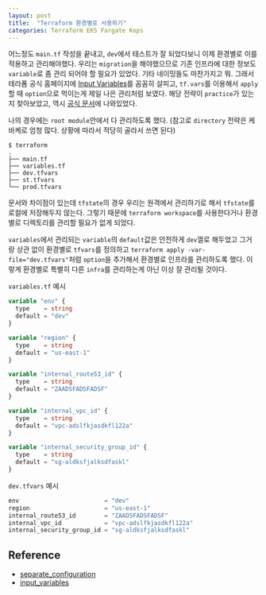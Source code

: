 ```yaml
---
layout: post
title:  "Terraform 환경별로 사용하기"
categories: Terraform EKS Fargate Kops
---
```

어느정도 `main.tf` 작성을 끝내고, `dev`에서 테스트가 잘 되었다보니 이제 환경별로 이를 적용하고 관리해야했다. 우리는 `migration`을 해야했으므로 기존 인프라에 대한 정보도 `variable`로 좀 관리 되어야 할 필요가 있었다. 기타 네이밍들도 마찬가지고 뭐. 그래서 테라폼 공식 홈페이지에 [Input Variables][input_variables]를 꼼꼼히 살피고, `tf.vars`를 이용해서 `apply`할 때 `option`으로 먹이는게 제일 나은 관리처럼 보였다. 해당 전략이 `practice`가 있는지 찾아보았고, 역시 [공식 문서][separate_config]에 나와있었다.

나의 경우에는 `root module`안에서 다 관리하도록 했다. (참고로 `directory` 전략은 케바케로 엄청 많다. 상황에 따라서 적당히 골라서 쓰면 된다)

```tree
$ terraform
.
├── main.tf
├── variables.tf
├── dev.tfvars
├── st.tfvars
└── prod.tfvars
```

문서와 차이점이 있는데 `tfstate`의 경우 우리는 원격에서 관리하기로 해서 `tfstate`를 로컬에 저장해두지 않는다. 그렇기 때문에 `terraform workspace`를 사용한다거나 환경별로 디렉토리를 관리할 필요가 없게 되었다.

`variables`에서 관리되는 `variable`의 `default`값은 안전하게 `dev`껄로 해두었고 그거랑 상관 없이 환경별로 `tfvars`를 정의하고 `terraform apply -var-file="dev.tfvars"`처럼 `option`을 추가해서 환경별로 인프라를 관리하도록 했다. 이렇게 환경별로 특별히 다른 `infra`를 관리하는게 아닌 이상 잘 관리될 것이다.

`variables.tf` 예시

```terraform
variable "env" {
  type    = string
  default = "dev"
}

variable "region" {
  type    = string
  default = "us-east-1"
}

variable "internal_route53_id" {
  type    = string
  default = "ZAADSFADSFADSF"
}

variable "internal_vpc_id" {
  type    = string
  default = "vpc-adslfkjasdkfl122a"
}

variable "internal_security_group_id" {
  type    = string
  default = "sg-aldksfjalksdfaskl"
}
```

`dev.tfvars` 예시

```tfvars
env                        = "dev"
region                     = "us-east-1"
internal_route53_id        = "ZAADSFADSFADSF"
internal_vpc_id            = "vpc-adslfkjasdkfl122a"
internal_security_group_id = "sg-aldksfjalksdfaskl"
```

## Reference

- [separate_configuration][separate_config]
- [input_variables][input_variables]

[separate_config]: https://learn.hashicorp.com/tutorials/terraform/organize-configuration#separate-configuration
[input_variables]: https://www.terraform.io/docs/language/values/variables.html
